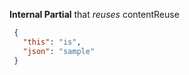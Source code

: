 **Internal Partial** that _reuses_ contentReuse

```json
 {
   "this": "is",
   "json": "sample"
 }
```
